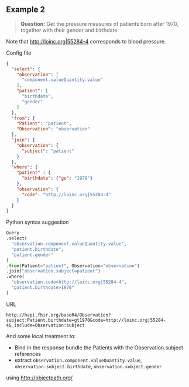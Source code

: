 ## Example 2

> **Question:** Get the pressure measures of patients born after 1970, together with their gender and birthdate

Note that http://loinc.org|55284-4 corresponds to blood pressure.

Config file
```json
{
  "select": {
    "observation": [
      "component.valueQuantity.value"
    ],
    "patient": [
      "birthdate",
      "gender"
    ]
  },
  "from": {
    "Patient": "patient",
    "Observation": "observation"
  },
  "join": {
    "observation": {
      "subject": "patient"
    }
  },
  "where": {
    "patient" : {
      "birthdate": {"ge": "1970"}
    },
    "observation": {
      "code": "http://loinc.org|55284-4"
    }
  }
}
```

Python syntax suggestion
```python
Query
.select(
  "observation.component.valueQuantity.value",
  "patient.birthdate",
  "patient.gender"
)
.from(Patient="patient", Observation="observation")
.join("observation.subject=patient")
.where(
  "observation.code=http://loinc.org|55284-4",
  "patient.birthdate>1970"
)
```

URL
```
http://hapi.fhir.org/baseR4/Observation?subject:Patient.birthdate=gt1970&code=http://loinc.org|55284-4&_include=Observation:subject
```
And some local treatment to:
- Bind in the response bundle the Patients with the Observation.subject references
- extract `observation.component.valueQuantity.value`, `observation.subject.birthdate`, `observation.subject.gender`

using http://objectpath.org/
